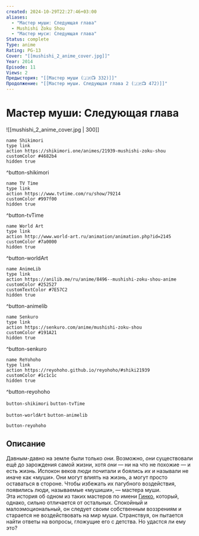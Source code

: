 ```yaml
---
created: 2024-10-29T22:27:46+03:00
aliases:
  - "Мастер муши: Следующая глава"
  - Mushishi Zoku Shou
  - "Мастер муси: Следующая глава"
Status: complete
Type: anime
Rating: PG-13
Cover: "[[mushishi_2_anime_cover.jpg]]"
Year: 2014
Episode: 11
Views: 2
Предыстория: "[[Мастер муши (🇯🇵📺 332)]]"
Продолжение: "[[Мастер муши. Следующая глава 2 (🇯🇵📺 472)]]"
---
```


# Мастер муши: Следующая глава

![[mushishi_2_anime_cover.jpg | 300]]

```button
name Shikimori
type link
action https://shikimori.one/animes/21939-mushishi-zoku-shou
customColor #4682b4
hidden true
```
^button-shikimori

```button
name TV Time
type link
action https://www.tvtime.com/ru/show/79214
customColor #997f00
hidden true
```
^button-tvTime

```button
name World Art
type link
action http://www.world-art.ru/animation/animation.php?id=2145
customColor #7a0000
hidden true
```
^button-worldArt

```button
name AnimeLib
type link
action https://anilib.me/ru/anime/8496--mushishi-zoku-shou-anime
customColor #252527
customTextColor #7E57C2
hidden true
```
^button-animelib

```button
name Senkuro
type link
action https://senkuro.com/anime/mushishi-zoku-shou
customColor #191A21
hidden true
```
^button-senkuro

```button
name ReYohoho
type link
action https://reyohoho.github.io/reyohoho/#shiki21939
customColor #1c1c1c
hidden true
```
^button-reyohoho



`button-shikimori` `button-tvTime`

`button-worldArt` `button-animelib`

`button-reyohoho`

## Описание

Давным-давно на земле были только _они_. Возможно, _они_ существовали ещё до зарождения самой жизни, хотя _они_ — ни на что не похожие — и есть жизнь. Испокон веков люди почитали и боялись _их_ и называли не иначе как «муши». Они могут влиять на жизнь, а могут просто оставаться в стороне. Чтобы избежать их пагубного воздействия, появились люди, называемые «мушиши», — мастера муши.  
Эта история об одном из таких мастеров по имени [Гинко](https://shikimori.one/characters/425-ginko), который, однако, сильно отличается от остальных. Спокойный и малоэмоциональный, он следует своим собственным воззрениям и старается не воздействовать на мир муши. Странствуя, он пытается найти ответы на вопросы, гложущие его с детства. Но удастся ли ему это?
